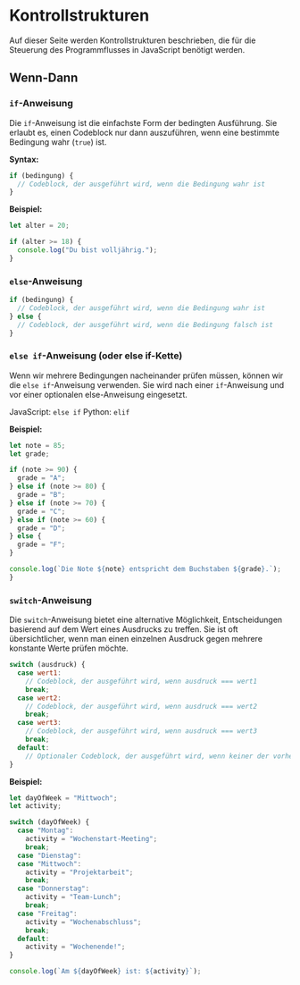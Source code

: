 # Kontrollstrukturen 

Auf dieser Seite werden Kontrollstrukturen beschrieben, die für die Steuerung des Programmflusses in JavaScript benötigt werden. 

## Wenn-Dann

### `if`-Anweisung

Die `if`-Anweisung ist die einfachste Form der bedingten Ausführung. Sie erlaubt es, einen Codeblock nur dann auszuführen, wenn eine bestimmte Bedingung wahr (`true`) ist.

**Syntax:**

```javascript
if (bedingung) {
  // Codeblock, der ausgeführt wird, wenn die Bedingung wahr ist
}
```

**Beispiel:**

```JavaScript
let alter = 20;

if (alter >= 18) {
  console.log("Du bist volljährig.");
}
```

### `else`-Anweisung

```JavaScript
if (bedingung) {
  // Codeblock, der ausgeführt wird, wenn die Bedingung wahr ist
} else {
  // Codeblock, der ausgeführt wird, wenn die Bedingung falsch ist
}
```

### `else if`-Anweisung (oder else if-Kette)

Wenn wir mehrere Bedingungen nacheinander prüfen müssen, können wir die `else if`-Anweisung verwenden. Sie wird nach einer `if`-Anweisung und vor einer optionalen else-Anweisung eingesetzt.  

JavaScript: `else if` 
Python: `elif`

**Beispiel:**

```JavaScript
let note = 85;
let grade;

if (note >= 90) {
  grade = "A";
} else if (note >= 80) {
  grade = "B";
} else if (note >= 70) {
  grade = "C";
} else if (note >= 60) {
  grade = "D";
} else {
  grade = "F";
}

console.log(`Die Note ${note} entspricht dem Buchstaben ${grade}.`);
}
```

### `switch`-Anweisung

Die `switch`-Anweisung bietet eine alternative Möglichkeit, Entscheidungen basierend auf dem Wert eines Ausdrucks zu treffen. Sie ist oft übersichtlicher, wenn man einen einzelnen Ausdruck gegen mehrere konstante Werte prüfen möchte. 

```JavaScript
switch (ausdruck) {
  case wert1:
    // Codeblock, der ausgeführt wird, wenn ausdruck === wert1
    break;
  case wert2:
    // Codeblock, der ausgeführt wird, wenn ausdruck === wert2
    break;
  case wert3:
    // Codeblock, der ausgeführt wird, wenn ausdruck === wert3
    break;
  default:
    // Optionaler Codeblock, der ausgeführt wird, wenn keiner der vorherigen Fälle zutrifft
}
```

**Beispiel:**

```JavaScript
let dayOfWeek = "Mittwoch";
let activity;

switch (dayOfWeek) {
  case "Montag":
    activity = "Wochenstart-Meeting";
    break;
  case "Dienstag":
  case "Mittwoch":
    activity = "Projektarbeit";
    break;
  case "Donnerstag":
    activity = "Team-Lunch";
    break;
  case "Freitag":
    activity = "Wochenabschluss";
    break;
  default:
    activity = "Wochenende!";
}

console.log(`Am ${dayOfWeek} ist: ${activity}`);
```

